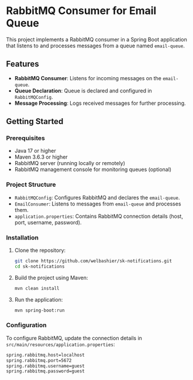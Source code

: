 # RabbitMQ Consumer for Email Queue

This project implements a RabbitMQ consumer in a Spring Boot application that listens to and processes messages from a queue named `email-queue`.

## Features

- **RabbitMQ Consumer**: Listens for incoming messages on the `email-queue`.
- **Queue Declaration**: Queue is declared and configured in `RabbitMQConfig`.
- **Message Processing**: Logs received messages for further processing.
  
## Getting Started

### Prerequisites

- Java 17 or higher
- Maven 3.6.3 or higher
- RabbitMQ server (running locally or remotely)
- RabbitMQ management console for monitoring queues (optional)

### Project Structure

- `RabbitMQConfig`: Configures RabbitMQ and declares the `email-queue`.
- `EmailConsumer`: Listens to messages from `email-queue` and processes them.
- `application.properties`: Contains RabbitMQ connection details (host, port, username, password).

### Installation

1. Clone the repository:
   ```bash
   git clone https://github.com/welbashier/sk-notifications.git
   cd sk-notifications

2. Build the project using Maven:
   ```bash
   mvn clean install

3. Run the application:
   ```bash
   mvn spring-boot:run

### Configuration
To configure RabbitMQ, update the connection details in `src/main/resources/application.properties`:
  ```bash
  spring.rabbitmq.host=localhost
  spring.rabbitmq.port=5672
  spring.rabbitmq.username=guest
  spring.rabbitmq.password=guest
